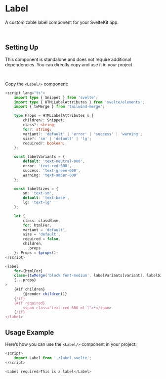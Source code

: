 <script>
 import ComponentPreview from '$lib/components/component-preview/component-preview.svelte';
 import InstallationSnippets from '$lib/components/installation-snippets/installation-snippets.svelte';
</script>

# Label

A customizable label component for your SvelteKit app.

<br/>

<ComponentPreview name="Label"/>

## Setting Up

This component is standalone and does not require additional dependencies. You can directly copy and use it in your project.

<br/>

Copy the `<Label/>` component:

```ts
<script lang="ts">
	import type { Snippet } from 'svelte';
	import type { HTMLLabelAttributes } from 'svelte/elements';
	import { twMerge } from 'tailwind-merge';

	type Props = HTMLLabelAttributes & {
		children?: Snippet;
		class?: string;
		for?: string;
		variant?: 'default' | 'error' | 'success' | 'warning';
		size?: 'sm' | 'default' | 'lg';
		required?: boolean;
	};

	const labelVariants = {
		default: 'text-neutral-900',
		error: 'text-red-600',
		success: 'text-green-600',
		warning: 'text-amber-600'
	};

	const labelSizes = {
		sm: 'text-sm',
		default: 'text-base',
		lg: 'text-lg'
	};

	let {
		class: className,
		for: htmlFor,
		variant = 'default',
		size = 'default',
		required = false,
		children,
		...props
	}: Props = $props();
</script>

<label
	for={htmlFor}
	class={twMerge('block font-medium', labelVariants[variant], labelSizes[size], className)}
	{...props}
>
	{#if children}
		{@render children()}
	{/if}
	{#if required}
		<span class="text-red-600 ml-1">*</span>
	{/if}
</label>
```

## Usage Example

Here’s how you can use the `<Label/>` component in your project:

```ts
<script>
	import Label from './label.svelte';
</script>

<Label required>This is a label</Label>
```
